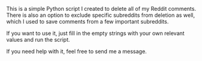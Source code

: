 This is a simple Python script I created to delete all of my Reddit comments. There is also an option to exclude specific subreddits from deletion as well, which I used to save comments from a few important subreddits.

If you want to use it, just fill in the empty strings with your own relevant values and run the script.

If you need help with it, feel free to send me a message.
